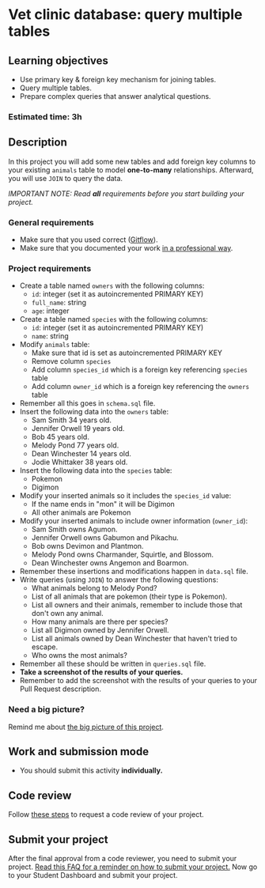 # Vet clinic database: query multiple tables

## Learning objectives
- Use primary key & foreign key mechanism for joining tables.
- Query multiple tables.
- Prepare complex queries that answer analytical questions.

### Estimated time: 3h

## Description
In this project you will add some new tables and add foreign key columns to your existing `animals` table to model **one-to-many** relationships. Afterward, you will use `JOIN` to query the data.

*IMPORTANT NOTE: Read **all** requirements before you start building your project.*

### General requirements

- Make sure that you used correct ([Gitflow](https://github.com/microverseinc/curriculum-transversal-skills/blob/main/git-github/articles/gitflow.md)).
- Make sure that you documented your work [in a professional way](https://github.com/microverseinc/curriculum-transversal-skills/blob/main/documentation/articles/professional_repo_rules.md).

### Project requirements
- Create a table named `owners` with the following columns:
  - `id`: integer (set it as autoincremented PRIMARY KEY)
  - `full_name`: string
  - `age`: integer
- Create a table named `species` with the following columns:
  - `id`: integer (set it as autoincremented PRIMARY KEY)
  - `name`: string
- Modify `animals` table:
  - Make sure that id is set as autoincremented PRIMARY KEY
  - Remove column `species`
  - Add column `species_id` which is a foreign key referencing `species` table
  - Add column `owner_id` which is a foreign key referencing the `owners` table
- Remember all this goes in `schema.sql` file.
- Insert the following data into the `owners` table:
  - Sam Smith 34 years old.
  - Jennifer Orwell 19 years old.
  - Bob 45 years old.
  - Melody Pond 77 years old.
  - Dean Winchester 14 years old.
  - Jodie Whittaker 38 years old.
- Insert the following data into the `species` table:
  - Pokemon
  - Digimon
- Modify your inserted animals so it includes the `species_id` value:
  - If the name ends in "mon" it will be Digimon
  - All other animals are Pokemon
- Modify your inserted animals to include owner information (`owner_id`):
  - Sam Smith owns Agumon.
  - Jennifer Orwell owns Gabumon and Pikachu.
  - Bob owns Devimon and Plantmon.
  - Melody Pond owns Charmander, Squirtle, and Blossom.
  - Dean Winchester owns Angemon and Boarmon.
- Remember these insertions and modifications happen in `data.sql` file.
- Write queries (using `JOIN`) to answer the following questions:
  - What animals belong to Melody Pond?
  - List of all animals that are pokemon (their type is Pokemon).
  - List all owners and their animals, remember to include those that don't own any animal.
  - How many animals are there per species?
  - List all Digimon owned by Jennifer Orwell.
  - List all animals owned by Dean Winchester that haven't tried to escape.
  - Who owns the most animals?
- Remember all these should be written in `queries.sql` file.
- **Take a screenshot of the results of your queries.**
- Remember to add the screenshot with the results of your queries to your Pull Request description.

### Need a big picture?

Remind me about [the big picture of this project](./sneak_peek.md).

## Work and submission mode

- You should submit this activity **individually.**

## Code review

Follow [these steps](https://github.com/microverseinc/curriculum-transversal-skills/blob/main/code-review/articles/how_to_ask_for_a_code_review.md) to request a code review of your project.

## Submit your project

After the final approval from a code reviewer, you need to submit your project.
[Read this FAQ for a reminder on how to submit your project.](https://microverse.zendesk.com/hc/en-us/articles/360061344234)
Now go to your Student Dashboard and submit your project.
